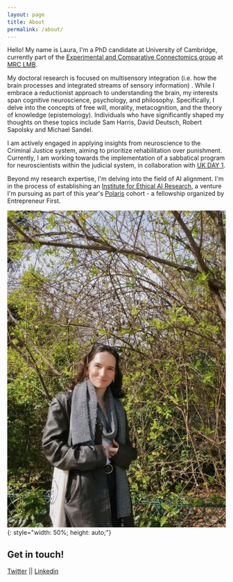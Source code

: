 ```yaml
---
layout: page
title: About
permalink: /about/
---
```


Hello! My name is Laura, I'm a PhD candidate at University of Cambridge, currently part of the [Experimental and Comparative Connectomics group](https://syn.mrc-lmb.cam.ac.uk/index.html) at [MRC LMB](https://www2.mrc-lmb.cam.ac.uk/about-lmb/). 

My doctoral research is focused on multisensory integration (i.e. how the brain processes and integrated streams of sensory information) . While I embrace a reductionist approach to understanding the brain, my interests span  cognitive neuroscience, psychology, and philosophy. Specifically, I delve into the concepts of free will, morality, metacognition, and the theory of knowledge (epistemology). Individuals who have significantly shaped my thoughts on these topics include Sam Harris, David Deutsch, Robert Sapolsky and Michael Sandel. 

I am actively engaged in applying insights from neuroscience to the Criminal Justice system, aiming to prioritize rehabilitation over punishment. Currently, I am working towards the implementation of a sabbatical program for neuroscientists within the judicial system, in collaboration with [UK DAY 1](https://ukdayone.org/).


Beyond my research expertise, I'm delving into the field of AI alignment. I'm in the process of establishing an [Institute for Ethical AI Research](https://lauralungu.com/blog/ethicalAIinstitute/), a venture I'm pursuing as part of this year's [Polaris](https://www.polaris-fellowship.com/)  cohort - a fellowship organized by Entrepreneur First.


![portrait](/images/portrait.JPG){: style="width: 50%; height: auto;"}



Get in touch!
--
[Twitter](https://twitter.com/LauraLungum)
||
[Linkedin](https://www.linkedin.com/in/laura-lungu-907616135/)
